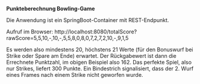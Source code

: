 **Punkteberechnung Bowling-Game**

Die Anwendung ist ein SpringBoot-Container mit REST-Endpunkt.

Aufruf im Browser:
    http://localhost:8080/totalScore?rawScore=5,5,10,-,10,-,5,5,8,0,8,0,7,2,7,2,10,-,9,1,5

Es werden also mindestens 20, höchstens 21 Werte (für den Bonuswurf bei Strike oder Spare am Ende) erwartet.
Der Rückgabewert ist dann die Errechnete Punktzahl, im obigen Beispiel also 162.
Das perfekte Spiel, also nur Strikes, liefert 300 Punkte.
Ein Bindestrich signalisiert, dass der 2. Wurf eines Frames nach einem Strike nicht geworfen wurde.
